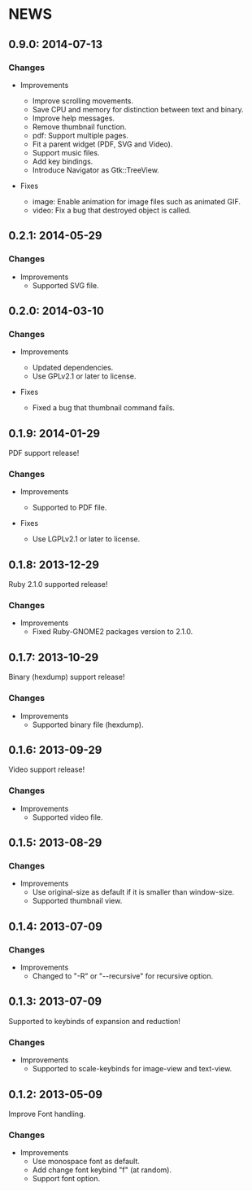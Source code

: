 # NEWS

## 0.9.0: 2014-07-13

### Changes

  * Improvements
    * Improve scrolling movements.
    * Save CPU and memory for distinction between text and binary.
    * Improve help messages.
    * Remove thumbnail function.
    * pdf: Support multiple pages.
    * Fit a parent widget (PDF, SVG and Video).
    * Support music files.
    * Add key bindings.
    * Introduce Navigator as Gtk::TreeView.

  * Fixes
    * image: Enable animation for image files such as animated GIF.
    * video: Fix a bug that destroyed object is called.

## 0.2.1: 2014-05-29

### Changes

  * Improvements
    * Supported SVG file.

## 0.2.0: 2014-03-10

### Changes

  * Improvements
    * Updated dependencies.
    * Use GPLv2.1 or later to license.

  * Fixes
    * Fixed a bug that thumbnail command fails.

## 0.1.9: 2014-01-29

PDF support release!

### Changes

  * Improvements
    * Supported to PDF file.

  * Fixes
    * Use LGPLv2.1 or later to license.

## 0.1.8: 2013-12-29

Ruby 2.1.0 supported release!

### Changes

  * Improvements
    * Fixed Ruby-GNOME2 packages version to 2.1.0.

## 0.1.7: 2013-10-29

Binary (hexdump) support release!

### Changes

  * Improvements
    * Supported binary file (hexdump).

## 0.1.6: 2013-09-29

Video support release!

### Changes

  * Improvements
    * Supported video file.

## 0.1.5: 2013-08-29

### Changes

  * Improvements
    * Use original-size as default if it is smaller than window-size.
    * Supported thumbnail view.

## 0.1.4: 2013-07-09

### Changes

  * Improvements
    * Changed to "-R" or "--recursive" for recursive option.

## 0.1.3: 2013-07-09

Supported to keybinds of expansion and reduction!

### Changes

  * Improvements
    * Supported to scale-keybinds for image-view and text-view.

## 0.1.2: 2013-05-09

Improve Font handling.

### Changes

  * Improvements
    * Use monospace font as default.
    * Add change font keybind "f" (at random).
    * Support font option.
